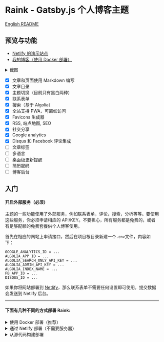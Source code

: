 # Raink - Gatsby.js 个人博客主题

[English README](README.md)

## 预览与功能

* [Netlify 的演示站点](https://raink.netlify.com)
* [我的博客（使用 Docker 部署）](https://zuolan.me/)

<details><summary>截图</summary>

Lighthouse 评分：

![Lighthouse](https://i.imgur.com/QeO8Gh8.jpg)

</details>

* [x] 文章和页面使用 Markdown 编写
* [x] 文章目录
* [x] 主题切换（目前只有黑白两种）
* [x] 联系表单
* [x] 搜索（基于 Algolia）
* [x] 全站支持 PWA，可离线访问
* [x] Favicons 生成器
* [x] RSS, 站点地图, SEO
* [x] 社交分享
* [x] Google analytics
* [x] Disqus 和 Facebook 评论集成
* [ ] 文章标签
* [ ] 多语言
* [ ] 桌面级更新提醒
* [ ] 简历密码
* [ ] 博客后台

## 入门

#### 开启外部服务（必须）

主题的一些功能使用了外部服务，例如联系表单，评论，搜索，分析等等。要使用这些服务，你必须申请相应的 API/KEY。不要担心，所有服务都是免费的，或者有足够配额的免费套餐供个人博客使用。

首先在相应的网站上申请接口，然后在项目根目录新建一个`.env`文件，内容如下：

```
GOOGLE_ANALYTICS_ID = ...
ALGOLIA_APP_ID = ...
ALGOLIA_SEARCH_ONLY_API_KEY = ...
ALGOLIA_ADMIN_API_KEY = ...
ALGOLIA_INDEX_NAME = ...
FB_APP_ID = ...
DISQUS_ID = ...
```

如果你将网站部署到 [Netlify](https://www.netlify.com/)，那么联系表单不需要任何设置即可使用，提交数据会发送到 Netlify 后台。

----

#### 下面有几种不同的方式部署 Raink:

<details><summary>使用 Docker 部署（推荐）</summary>

提醒：你的 Gatsby.js 网站静态文件将自动创建到 `~/raink/public` 中。

克隆这个仓库：

```
$ git clone https://github.com/izuolan/raink.git ~/raink && cd $_
```

#### deploy（生产级部署）

这个命令首先会生成一些 PWA 必须的图标，然后构建静态文件，构建结束后会进入监视状态，一旦 `content` 文件夹内容有变动便会触发再次构建：

```shell
$ docker run -dit --restart=always --name raink \
    -v ~/raink:/site \
    -v ~/content:/site/content \
    zuolan/raink deploy

# 查看构建日志
$ docker logs -f raink
```

现在一切准备就绪，你可以把 `~/raink/public` 目录放到任意一种 HTTP 服务中，例如 Github Pages。

#### develop（开发）

使用 `develop` 命令部署可以在修改主题文件时快速看到修改结果，打开 `SERVER_IP:8000` 即可看到页面:

```shell
$ docker run -it --rm -p 8000:8000 \
    -v ~/raink:/site \
    -v ~/content:/site/content \
    zuolan/raink develop
```

#### build 和 serve

使用 `build` 命令用于构建生产级的静态页面，构建后的内容会输出到 `public` 文件夹：

```shell
$ docker run -it --rm \
    -v ~/raink:/site \
    -v ~/content:/site/content \
    zuolan/raink build
```

使用 `serve` 命令运行一个 HTTP 服务:

```shell
$ docker run -dit --name raink-public \
    -p 8000:8000 \
    -v ~/raink:/site \
    -v ~/content:/site/content \
    zuolan/raink serve
```

#### other

安装一个新的 npm 包:

```
$ docker run -it --rm \
    -v ~/raink:/site \
    -v ~/content:/site/content \
    zuolan/raink yarn add gatsby-transformer-yaml
```

</details>

<details><summary>通过 Netlify 部署（不需要服务器）</summary>

1. Fork 这个仓库，注册登录 [Netlify](https://www.netlify.com/)。
2. 点击 [Create a new site](https://app.netlify.com/start) 然后选择你刚才 forked 的仓库。
3. 在 Netlify 构建页面设置 `.ENV` 变量，不懂就看下面那张图。

    <details><summary>如何配置环境变量</summary>

    ![Set ENV in Netlify](https://i.imgur.com/WmcYkOZ.png)

    </details>

4. 其他设置保持默认（**Basic build settings** 不需要改动），点击 **Deploy site** 即可开始部署。

稍等片刻就可以看到网站已经部署完成，你可以克隆你的 Forked 仓库，修改 `content` 文件夹里面的内容然后提交，Netlify 会自动触发构建。

</details>

<details><summary>从源代码构建部署</summary>

```shell
$ git clone https://github.com/izuolan/raink.git && cd $_
$ npm install --global gatsby-cli
$ yarn install
$ yarn develop
```

</details>
